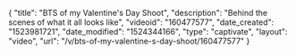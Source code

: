 {
    "title": "BTS of my Valentine's Day Shoot",
    "description": "Behind the scenes of what it all looks like",
    "videoid": "160477577",
    "date_created": "1523981721",
    "date_modified": "1524344166",
    "type": "captivate",
    "layout": "video",
    "url": "\/v\/bts-of-my-valentine-s-day-shoot\/160477577"
}